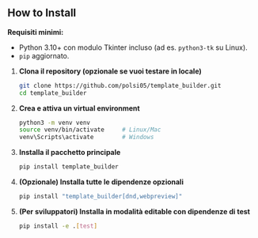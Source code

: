 ## How to Install

**Requisiti minimi:**

* Python 3.10+ con modulo Tkinter incluso (ad es. `python3-tk` su Linux).
* `pip` aggiornato.

1. **Clona il repository (opzionale se vuoi testare in locale)**

   ```bash
   git clone https://github.com/polsi05/template_builder.git
   cd template_builder
   ```

2. **Crea e attiva un virtual environment**

   ```bash
   python3 -m venv venv
   source venv/bin/activate     # Linux/Mac
   venv\Scripts\activate        # Windows
   ```

3. **Installa il pacchetto principale**

   ```bash
   pip install template_builder
   ```

4. **(Opzionale) Installa tutte le dipendenze opzionali**

   ```bash
   pip install "template_builder[dnd,webpreview]"
   ```

5. **(Per sviluppatori) Installa in modalità editable con dipendenze di test**

   ```bash
   pip install -e .[test]
   ```

